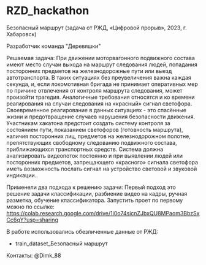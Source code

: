 # RZD_hackathon
Безопасный маршрут (задача от РЖД, «Цифровой прорыв», 2023, г. Хабаровск)

Разработчик команда "Деревяшки"

Решаемая задача: При движении моторвагонного подвижного состава имеют место случаи выхода на маршрут следования людей, попадания посторонних предметов на железнодорожные пути или выезд автотранспорта. В таких ситуациях без преувеличения важна каждая секунда, и, если локомотивная бригада не принимает оперативных мер по причине отвлечения от контроля маршрута следования, может произойти трагедия. Аналогичные требования относятся и ко времени реагирования на случаи следования на «красный» сигнал светофора. Своевременное реагирование в данных ситуациях - это спасённые жизни и предотвращение случаев нарушения безопасности движения. 
Участникам хакатона предстоит создать систему контроля за состоянием пути, показанием светофоров (готовность маршрута), наличия посторонних лиц, предметов на железнодорожном полотне, препятствующих свободному следованию подвижного состава, приближающихся транспортных средств. Система должна анализировать видеопоток постоянно и при выявлении людей или посторонних предметов, запрещающего «красного» сигнала светофора иметь возможность послать сигнал на устройство световой и звуковой индикации..

Применели два подхода к решению задачи:
Первый подход это решение задачи классификации, разбиение видео на кадры, ручная разметка, обучение классификатора.
Запустить проет по первому можно по ссылке: [https://colab.research.google.com/drive/1i0o74sicnZJbxQU8MPaom3BbzSxCc6qY?usp=sharing
](https://colab.research.google.com/drive/11ooC0uXf1_rgXTmYHThdsqpOs1uUFwu7?usp=sharing)


В работе использовались обезличенные данные от РЖД:
- train_dataset_Безопасный маршрут



Контакты: @Dimk_88
